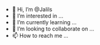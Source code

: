 - 👋 Hi, I’m @Jalils
- 👀 I’m interested in ...
- 🌱 I’m currently learning ...
- 💞️ I’m looking to collaborate on ...
- 📫 How to reach me ...

<!---
Jalils/Jalils is a ✨ special ✨ repository because its `README.md` (this file) appears on your GitHub profile.
You can click the Preview link to take a look at your changes.
--->
